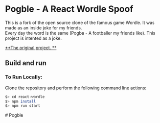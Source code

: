 # Pogble - A React Wordle Spoof

This is a fork of the open source clone of the famous game Wordle. It was made as an inside joke for my friends.  
Every day the word is the same (Pogba - A footballer my friends like). 
This project is intented as a joke. 

[**The original project. **](https://github.com/cwackerfuss/react-wordle)

## Build and run

### To Run Locally:

Clone the repository and perform the following command line actions:

```bash
$> cd react-wordle
$> npm install
$> npm run start
```

#   P o g b l e  
 